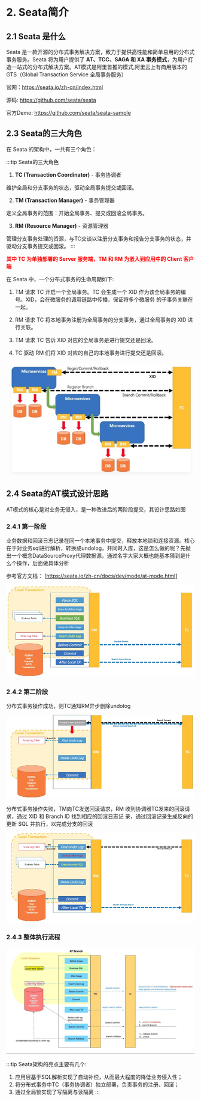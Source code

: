 # 2. Seata简介

## 2.1 Seata 是什么

Seata 是一款开源的分布式事务解决方案，致力于提供高性能和简单易用的分布式事务服务。Seata 将为用户提供了 **AT、TCC、SAGA 和 XA 事务模式**，为用户打造一站式的分布式解决方案。AT模式是阿里首推的模式,阿里云上有商用版本的GTS（Global Transaction Service 全局事务服务） 

官网：https://seata.io/zh-cn/index.html 

源码: https://github.com/seata/seata 

官方Demo: https://github.com/seata/seata-sample


## 2.3 Seata的三大角色 

在 Seata 的架构中，一共有三个角色： 

:::tip Seata的三大角色

1. **TC (Transaction Coordinator)** - 事务协调者 

维护全局和分支事务的状态，驱动全局事务提交或回滚。 

2. **TM (Transaction Manager)** - 事务管理器 

定义全局事务的范围：开始全局事务、提交或回滚全局事务。 

3. **RM (Resource Manager)** - 资源管理器 

管理分支事务处理的资源，与TC交谈以注册分支事务和报告分支事务的状态，并驱动分支事务提交或回滚。 
:::

<font color='red'><strong>其中 TC 为单独部署的 Server 服务端，TM 和 RM 为嵌入到应用中的 Client 客户端</strong></font>

在 Seata 中，一个分布式事务的生命周期如下:


1. TM 请求 TC 开启一个全局事务。TC 会生成一个 XID 作为该全局事务的编号。XID，会在微服务的调用链路中传播，保证将多个微服务 的子事务关联在一起。 

2. RM 请求 TC 将本地事务注册为全局事务的分支事务，通过全局事务的 XID 进行关联。 

3. TM 请求 TC 告诉 XID 对应的全局事务是进行提交还是回滚。 

4. TC 驱动 RM 们将 XID 对应的自己的本地事务进行提交还是回滚。

<a data-fancybox title=" 分布式事务" href="./image/seata08.jpg">![分布式事务](./image/seata08.jpg)</a>


## 2.4 Seata的AT模式设计思路

AT模式的核心是对业务无侵入，是一种改进后的两阶段提交，其设计思路如图

### 2.4.1 第一阶段

业务数据和回滚日志记录在同一个本地事务中提交，释放本地锁和连接资源。核心在于对业务sql进行解析，转换成undolog，并同时入库，这是怎么做的呢？先抛出一个概念DataSourceProxy代理数据源，通过名字大家大概也能基本猜到是什么个操作，后面做具体分析 

参考官方文档： [https://seata.io/zh-cn/docs/dev/mode/at-mode.html]

<a data-fancybox title=" 分布式事务" href="./image/seata09.jpg">![分布式事务](./image/seata09.jpg)</a>


### 2.4.2 第二阶段

分布式事务操作成功，则TC通知RM异步删除undolog

<a data-fancybox title=" 分布式事务" href="./image/seata10.jpg">![分布式事务](./image/seata10.jpg)</a>

分布式事务操作失败，TM向TC发送回滚请求，RM 收到协调器TC发来的回滚请求，通过 XID 和 Branch ID 找到相应的回滚日志记 录，通过回滚记录生成反向的更新 SQL 并执行，以完成分支的回滚

<a data-fancybox title=" 分布式事务" href="./image/seata11.jpg">![分布式事务](./image/seata11.jpg)</a>


### 2.4.3 整体执行流程

<a data-fancybox title=" 分布式事务" href="./image/seata12.jpg">![分布式事务](./image/seata12.jpg)</a>


:::tip Seata架构的亮点主要有几个:   
1. 应用层基于SQL解析实现了自动补偿，从而最大程度的降低业务侵入性； 
2. 将分布式事务中TC（事务协调者）独立部署，负责事务的注册、回滚； 
3. 通过全局锁实现了写隔离与读隔离
:::

